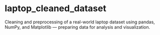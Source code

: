 # laptop_cleaned_dataset
Cleaning and preprocessing of a real-world laptop dataset using pandas, NumPy, and Matplotlib — preparing data for analysis and visualization.
